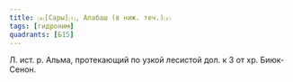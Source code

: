 ```yaml
---
title: ⒜[Сары]⒯, Алабаш (в ниж. теч.)⒵
tags: [гидроним]
quadrants: [Б15]
---
```


Л. ист. р. Альма, протекающий по узкой лесистой дол. к З от хр. Биюк-Сенон.

